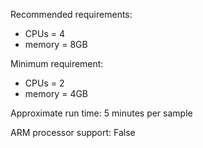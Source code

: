 Recommended requirements:

+ CPUs = 4
+ memory = 8GB

Minimum requirement:

+ CPUs = 2
+ memory = 4GB

Approximate run time: 5 minutes per sample

ARM processor support: False
